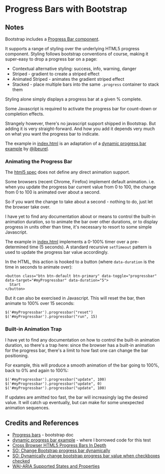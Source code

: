 # Progress Bars with Bootstrap

## Notes

Bootstrap includes a [Progress Bar component](http://getbootstrap.com/components/#progress).

It supports a range of styling over the underlying HTML5 progress component.
Styling follows bootstrap conventions of course, making it super-easy to drop a progress bar on a page:

* Contextual alternative styling: success, info, warning, danger
* Striped - gradient to create a striped effect
* Animated Striped - animates the gradient striped effect
* Stacked - place multiple bars into the same `.progress` container to stack them

Styling alone simply displays a progress bar at a given % complete.

Some Javascript is required to activate the progress bar for count-down or completion effects.

Strangely however, there's no javascript support shipped in Bootstrap.
But adding it is very straight-forward. And how you add it depends very much on what you want the progress bar to indicate.

The example in [index.html](./index.html?raw=true) is an adaptation of a [dynamic progress bar example](http://codepen.io/jbeurel/pen/zuDAl) by
[@jbeurel](https://twitter.com/jbeurel).


### Animating the Progress Bar

The [html5 spec](https://dev.w3.org/html5/spec-preview/the-progress-element.html) does not define
any direct animation support.

Some browsers (recent Chrome, Firefox) implement default animation. i.e. when you update
the progress bar current value from 0 to 100, the change from 0 to 100 is animated over about a second.

So if you want the change to take about a second - nothing to do, just let the browser take over.

I have yet to find any documentation about or means to control the built-in animation duration,
so to animate the bar over other durations, or to display progress in units other than time,
it's necessary to resort to some simple Javascript.

The example in [index.html](./index.html?raw=true) implements a 0-100% timer over a pre-determined time (5 seconds).
A standard recursive `setTimeout` pattern is used to update the progress bar value accordingly.

In the HTML, this action is hooked to a button (where `data-duration` is the time in seconds to animate over):

```
<button class="btn btn-default btn-primary" data-toggle="progressbar" data-target="#myProgressbar" data-duration="5">
  Start
</button>
```

But it can also be exercised in Javascript. This will reset the bar, then animate to 100% over 15 seconds:
```
$('#myProgressbar').progressbar("reset")
$('#myProgressbar').progressbar("run", 15)
```

### Built-in Animation Trap
I have yet to find any documentation on how to control the built-in animation duration,
so there's a trap here: since the browser has a built-in animation for the progress bar,
there's a limit to how fast one can change the bar positioning.

For example, this will produce a smooth animation of the bar going to 100%, back to 0% and again to 100%:

```
$('#myProgressbar').progressbar("update", 100)
$('#myProgressbar').progressbar("update", 0)
$('#myProgressbar').progressbar("update", 100)
```

If updates are amitted too fast, the bar will  increasingly lag the desired value.
It will catch up eventually, but can make for some unexpected animation sequences.

## Credits and References
* [Progress bars](http://getbootstrap.com/components/#progress) - bootstrap doc
* [dynamic progress bar example](http://codepen.io/jbeurel/pen/zuDAl) - where I borrowed code for this test
* [Cross Browser HTML5 Progress Bars In Depth](http://www.useragentman.com/blog/2012/01/03/cross-browser-html5-progress-bars-in-depth/)
* [SO: Change Bootstrap progress bar dynamically](http://stackoverflow.com/questions/26432408/change-bootstrap-progress-bar-dynamically)
* [SO: Dynamically change bootstrap progress bar value when checkboxes checked](http://stackoverflow.com/questions/21182058/dynamically-change-bootstrap-progress-bar-value-when-checkboxes-checked)
* [WAI-ARIA Supported States and Properties](https://www.w3.org/TR/wai-aria/states_and_properties)
